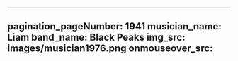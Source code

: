 ------
pagination_pageNumber: 1941
musician_name: Liam
band_name: Black Peaks
img_src: images/musician1976.png
onmouseover_src: 
------